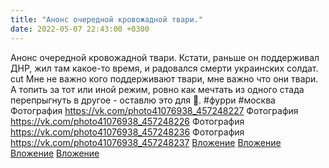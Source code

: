 ```yaml
---
title: "Анонс очередной кровожадной твари."
date: 2022-05-07 22:43:00 +0300
---
```


Анонс очередной кровожадной твари.
Кстати, раньше он поддерживал ДНР, жил там какое-то время, и радовался смерти украинских солдат.
cut
Мне не важно кого поддерживают твари, мне важно что они твари. А топить за тот или иной режим, ровно как мечтать из одного стада перепрыгнуть в другое - оставлю это для 🐏.
#фурри #москва
Фотография
<a class="vk-attach" href="https://vk.com/photo41076938_457248227">https://vk.com/photo41076938_457248227</a>
Фотография
<a class="vk-attach" href="https://vk.com/photo41076938_457248226">https://vk.com/photo41076938_457248226</a>
Фотография
<a class="vk-attach" href="https://vk.com/photo41076938_457248236">https://vk.com/photo41076938_457248236</a>
Фотография
<a class="vk-attach" href="https://vk.com/photo41076938_457248237">https://vk.com/photo41076938_457248237</a>
<a class="vk-attach" href="https://vk.com/photo41076938_457248227">Вложение</a>
<a class="vk-attach" href="https://vk.com/photo41076938_457248226">Вложение</a>
<a class="vk-attach" href="https://vk.com/photo41076938_457248236">Вложение</a>
<a class="vk-attach" href="https://vk.com/photo41076938_457248237">Вложение</a>
